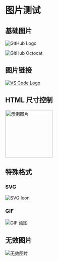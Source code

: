 # 图片测试

## 基础图片

![GitHub Logo](https://github.githubassets.com/images/modules/logos_page/GitHub-Mark.png)

![GitHub Octocat](https://github.githubassets.com/images/modules/logos_page/Octocat.png "图片标题")

## 图片链接

[![VS Code Logo](https://code.visualstudio.com/assets/images/code-stable.png)](https://code.visualstudio.com)

## HTML 尺寸控制

<img src="https://picsum.photos/300/200" alt="示例图片" width="150">

## 特殊格式

### SVG
![SVG Icon](https://cdn.jsdelivr.net/gh/simple-icons/simple-icons@develop/icons/github.svg)

### GIF
![GIF 动图](https://media.giphy.com/media/3o7aCTPPm4OHfRLSH6/giphy.gif)

## 无效图片

![无效图片](https://example.com/invalid-image.jpg)

